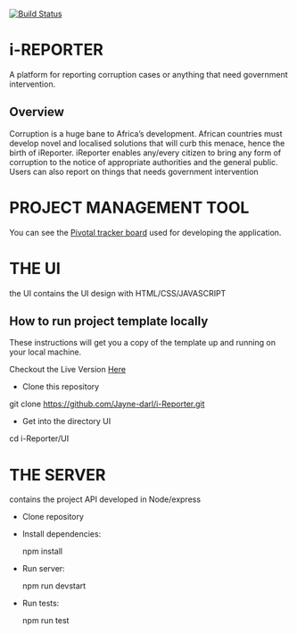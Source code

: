 [![Build Status](https://travis-ci.org/Jayne-darl/i-Reporter.svg?branch=develop)](https://travis-ci.org/Jayne-darl/i-Reporter)
# i-REPORTER

A platform for reporting corruption cases or anything that need government intervention.

## Overview
Corruption is a huge bane to Africa’s development. African countries must develop novel and localised solutions that will curb this menace, hence the birth of iReporter. iReporter enables any/every citizen to bring any form of corruption to the notice of appropriate authorities and the general public. Users can also report on things that needs government intervention

# PROJECT MANAGEMENT TOOL
You can see the [Pivotal tracker board](https://www.pivotaltracker.com/n/projects/2225967) used for developing the application.

# THE UI
the UI contains the UI design with HTML/CSS/JAVASCRIPT

## How to run project template locally
These instructions will get you a copy of the template up and running on your local machine.

Checkout the Live Version [Here](https://jayne-darl.github.io/i-Reporter/UI/index.html) 

* Clone this repository

git clone https://github.com/Jayne-darl/i-Reporter.git

* Get into the directory UI

cd i-Reporter/UI

# THE SERVER
contains the project API developed in Node/express

* Clone repository

* Install dependencies:
 
  npm install

* Run server:
  
  npm run devstart

* Run tests:
  
  npm run test
